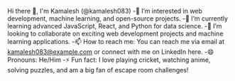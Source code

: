Hi there 👋, I'm Kamalesh (@kamalesh083)
-👀 I’m interested in web development, machine learning, and open-source projects.
-🌱 I’m currently learning advanced JavaScript, React, and Python for data science.
-💞️ I’m looking to collaborate on exciting web development projects and machine learning applications.
-📫 How to reach me: You can reach me via email at kamalesh083@example.com or connect with me on LinkedIn here.
-😄 Pronouns: He/Him
-⚡ Fun fact: I love playing cricket, watching anime, solving puzzles, and am a big fan of escape room challenges!
<!---
kamalesh083/kamalesh083 is a ✨ special ✨ repository because its `README.md` (this file) appears on your GitHub profile.
You can click the Preview link to take a look at your changes.
--->
